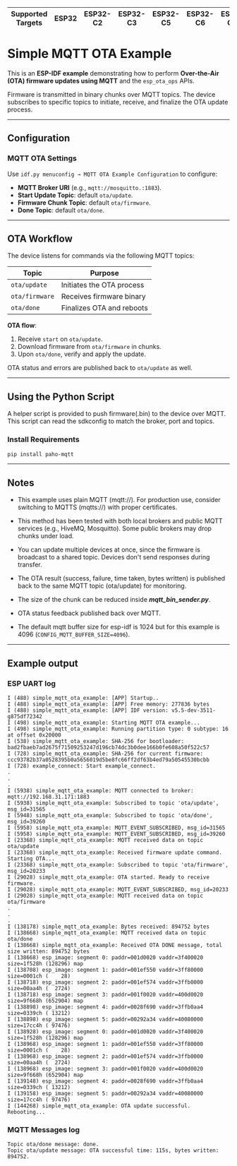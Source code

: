 | Supported Targets | ESP32 | ESP32-C2 | ESP32-C3 | ESP32-C5 | ESP32-C6 | ESP32-C61 | ESP32-H2 | ESP32-H21 | ESP32-H4 | ESP32-P4 | ESP32-S2 | ESP32-S3 |
| ----------------- | ----- | -------- | -------- | -------- | -------- | --------- | -------- | --------- | -------- | -------- | -------- | -------- |

# Simple MQTT OTA Example

This is an **ESP-IDF example** demonstrating how to perform **Over-the-Air (OTA) firmware updates using MQTT** and the `esp_ota_ops` APIs.

Firmware is transmitted in binary chunks over MQTT topics. The device subscribes to specific topics to initiate, receive, and finalize the OTA update process.

---

## Configuration

### MQTT OTA Settings

Use `idf.py menuconfig → MQTT OTA Example Configuration` to configure:

- **MQTT Broker URI** (e.g., `mqtt://mosquitto.:1883`).
- **Start Update Topic**: default `ota/update`.
- **Firmware Chunk Topic**: default `ota/firmware`.
- **Done Topic**: default `ota/done`.

---

## OTA Workflow

The device listens for commands via the following MQTT topics:

| Topic         | Purpose                      |
|---------------|------------------------------|
| `ota/update`  | Initiates the OTA process    |
| `ota/firmware`| Receives firmware binary     |
| `ota/done`    | Finalizes OTA and reboots    |

**OTA flow**:
1. Receive `start` on `ota/update`.
2. Download firmware from `ota/firmware` in chunks.
3. Upon `ota/done`, verify and apply the update.

OTA status and errors are published back to `ota/update` as well.

---

## Using the Python Script

A helper script is provided to push firmware(.bin) to the device over MQTT.
This script can read the sdkconfig to match the broker, port and topics.

### Install Requirements

```bash
pip install paho-mqtt
```

---

## Notes

- This example uses plain MQTT (mqtt://). For production use, consider switching to MQTTS (mqtts://) with proper certificates.

- This method has been tested with both local brokers and public MQTT services (e.g., HiveMQ, Mosquitto). Some public brokers may drop chunks under load.

- You can update multiple devices at once, since the firmware is broadcast to a shared topic. Devices don't send responses during transfer.

- The OTA result (success, failure, time taken, bytes written) is published back to the same MQTT topic (ota/update) for monitoring.

- The size of the chunk can be reduced inside ***mqtt_bin_sender.py***.

- OTA status feedback published back over MQTT.

- The default mqtt buffer size for esp-idf is 1024 but for this example is 4096 (`CONFIG_MQTT_BUFFER_SIZE=4096`).

---

## Example output

### ESP UART log

```log
I (488) simple_mqtt_ota_example: [APP] Startup..
I (488) simple_mqtt_ota_example: [APP] Free memory: 277836 bytes
I (488) simple_mqtt_ota_example: [APP] IDF version: v5.5-dev-3511-g875df72342
I (498) simple_mqtt_ota_example: Starting MQTT OTA example...
I (498) simple_mqtt_ota_example: Running partition type: 0 subtype: 16 at offset 0x20000
I (538) simple_mqtt_ota_example: SHA-256 for bootloader:  bad2fbaeb7ad2675f71509253247d196cb74dc3b0dee166b0fe608a50f522c57
I (728) simple_mqtt_ota_example: SHA-256 for current firmware:  ccc93782b37a0528395b0a5656019d5be8fc66ff2df63b4ed79a50545530bcbb
I (728) example_connect: Start example_connect.
.
.
.
I (5938) simple_mqtt_ota_example: MQTT connected to broker: mqtt://192.168.31.171:1883
I (5938) simple_mqtt_ota_example: Subscribed to topic 'ota/update', msg_id=31565
I (5948) simple_mqtt_ota_example: Subscribed to topic 'ota/done', msg_id=39260
I (5958) simple_mqtt_ota_example: MQTT_EVENT_SUBSCRIBED, msg_id=31565
I (5958) simple_mqtt_ota_example: MQTT_EVENT_SUBSCRIBED, msg_id=39260
I (23368) simple_mqtt_ota_example: MQTT received data on topic ota/update
I (23368) simple_mqtt_ota_example: Received firmware update command. Starting OTA...
I (23368) simple_mqtt_ota_example: Subscribed to topic 'ota/firmware', msg_id=20233
I (29028) simple_mqtt_ota_example: OTA started. Ready to receive firmware.
I (29028) simple_mqtt_ota_example: MQTT_EVENT_SUBSCRIBED, msg_id=20233
I (29028) simple_mqtt_ota_example: MQTT received data on topic ota/firmware
.
.
.
I (138178) simple_mqtt_ota_example: Bytes received: 894752 bytes
I (138668) simple_mqtt_ota_example: MQTT received data on topic ota/done
I (138668) simple_mqtt_ota_example: Received OTA DONE message, total size written: 894752 bytes
I (138668) esp_image: segment 0: paddr=001d0020 vaddr=3f400020 size=1f528h (128296) map
I (138708) esp_image: segment 1: paddr=001ef550 vaddr=3ff80000 size=0001ch (    28)
I (138718) esp_image: segment 2: paddr=001ef574 vaddr=3ffb0000 size=00aa4h (  2724)
I (138718) esp_image: segment 3: paddr=001f0020 vaddr=400d0020 size=9f668h (652904) map
I (138898) esp_image: segment 4: paddr=0028f690 vaddr=3ffb0aa4 size=0339ch ( 13212)
I (138898) esp_image: segment 5: paddr=00292a34 vaddr=40080000 size=17cc4h ( 97476)
I (138928) esp_image: segment 0: paddr=001d0020 vaddr=3f400020 size=1f528h (128296) map
I (138968) esp_image: segment 1: paddr=001ef550 vaddr=3ff80000 size=0001ch (    28)
I (138968) esp_image: segment 2: paddr=001ef574 vaddr=3ffb0000 size=00aa4h (  2724)
I (138968) esp_image: segment 3: paddr=001f0020 vaddr=400d0020 size=9f668h (652904) map
I (139148) esp_image: segment 4: paddr=0028f690 vaddr=3ffb0aa4 size=0339ch ( 13212)
I (139158) esp_image: segment 5: paddr=00292a34 vaddr=40080000 size=17cc4h ( 97476)
I (144268) simple_mqtt_ota_example: OTA update successful. Rebooting...
```

### MQTT Messages log

```log 
Topic ota/done message: done.
Topic ota/update message: OTA successful time: 115s, bytes written: 894752.
```
